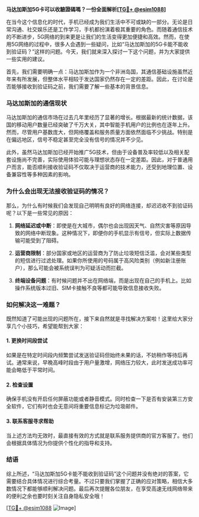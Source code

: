 **马达加斯加5G卡可以收驗證碼嗎？一份全面解析[[TG💪+ @esim1088](https://t.me/s/esim1088)]**

在当今这个信息化的时代，手机已经成为我们生活中不可或缺的一部分。无论是日常沟通、社交娱乐还是工作学习，手机都扮演着极其重要的角色。而随着通信技术的不断进步，5G网络的到来更是让我们的生活变得更加便捷和高效。然而，在使用5G网络的过程中，很多人会遇到一些疑问，比如“马达加斯加的5G卡能不能收到验证码？”这样的问题。今天，我们就来深入探讨一下这个问题，并为大家提供一些实用的建议。

首先，我们需要明确一点：马达加斯加作为一个非洲岛国，其通信基础设施虽然近年来有所发展，但整体水平相较于发达国家仍然存在一定的差距。因此，在讨论是否能够接收到验证码之前，我们需要了解一些基本的背景信息。

### 马达加斯加的通信现状

马达加斯加的通信市场在过去几年里经历了显著的增长。根据最新的统计数据，该国的移动用户数量已经突破了千万大关，其中智能手机用户的比例也在逐年上升。然而，尽管用户基数庞大，但网络覆盖和服务质量方面依然面临不少挑战。特别是在偏远地区，信号不稳定甚至完全没有信号的情况并不少见。

此外，虽然马达加斯加已经开始推广5G技术，但由于设备普及率较低以及相关配套设施尚不完善，实际使用体验可能与理想状态存在一定差距。因此，对于普通用户而言，能否顺利接收验证码不仅取决于运营商的技术能力，还受到地理位置、设备兼容性等多种因素的影响。

### 为什么会出现无法接收验证码的情况？

那么，为什么有时候我们会发现自己明明有良好的网络连接，却迟迟收不到验证码呢？以下是一些常见的原因：

1. **网络延迟或中断**：即使是在大城市，偶尔也会出现因天气、自然灾害等原因导致的网络中断现象。这种情况下，即便你的手机显示有信号，但实际上数据传输可能受到了阻碍。
   
2. **运营商限制**：部分国家或地区的运营商为了防止垃圾短信泛滥，会对某些类型的短信进行过滤处理。如果你所使用的号码属于高风险类别（例如新注册账户），那么可能会被系统误判为可疑活动而拦截。

3. **终端设备问题**：有时候问题并不出在网络端，而是出现在自己的手机上。比如操作系统版本过旧、SIM卡接触不良等都可能导致信息接收失败。

### 如何解决这一难题？

既然知道了可能出现的问题所在，接下来自然就是寻找解决方案啦！这里给大家分享几个小技巧，希望能帮到大家：

#### 1. 更换时间段尝试
如果是在特定时间段内频繁尝试发送验证码但始终未果的话，不妨稍作等待后再试。通常来说，早晚高峰时段由于用户量激增，网络压力较大，此时发送成功率可能会略低于平常时间。

#### 2. 检查设置
确保手机没有开启任何屏蔽功能或者静音模式。同时检查一下是否有安装第三方安全软件，它们有时也会无意间将重要信息标记为垃圾邮件。

#### 3. 联系客服寻求帮助
当上述方法均无效时，最直接有效的方式就是联系服务提供商的官方客服了。他们会根据具体情况为你提供个性化的指导和支持。

### 结语

综上所述，“马达加斯加5G卡能不能收到验证码”这个问题并没有绝对的答案，它需要结合具体情况进行综合考量。不过只要我们掌握了正确的应对策略，相信大多数情况下都能够顺利解决问题。最后再次提醒各位朋友，在享受高速无线网络带来的便利之余也要时刻关注自身隐私安全哦！

[[TG💪+ @esim1088](https://t.me/s/esim1088) ![Image](https://i.postimg.cc/4NQfJmqS/Snipaste-2025-05-13-00-14-12.png)]
